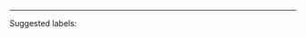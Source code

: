 



______________________________________________________

Suggested labels: <!--- see https://github.com/sofa-framework/sofa/labels -->